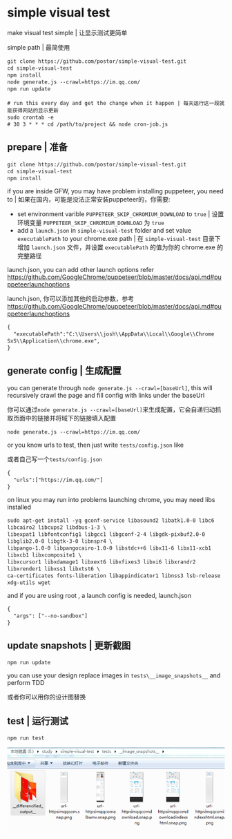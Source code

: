 # simple visual test

make visual test simple | 让显示测试更简单

simple path | 最简使用

```
git clone https://github.com/postor/simple-visual-test.git
cd simple-visual-test
npm install
node generate.js --crawl=https://im.qq.com/
npm run update

# run this every day and get the change when it happen | 每天运行这一段就能获得网站的显示更新
sudo crontab -e
# 30 3 * * * cd /path/to/project && node cron-job.js
```


## prepare | 准备

```
git clone https://github.com/postor/simple-visual-test.git
cd simple-visual-test
npm install
```
if you are inside GFW, you may have problem installing puppeteer, you need to | 如果在国内，可能是没法正常安装puppeteer的，你需要:

- set environment varible  `PUPPETEER_SKIP_CHROMIUM_DOWNLOAD` to `true` | 设置环境变量 `PUPPETEER_SKIP_CHROMIUM_DOWNLOAD` 为 `true`
- add a `launch.json` in `simple-visual-test` folder and set value `executablePath` to your chrome.exe path | 在 `simple-visual-test` 目录下增加 `launch.json` 文件，并设置 `executablePath` 的值为你的 chrome.exe 的完整路径

launch.json, you can add other launch options refer https://github.com/GoogleChrome/puppeteer/blob/master/docs/api.md#puppeteerlaunchoptions 

launch.json, 你可以添加其他的启动参数，参考 https://github.com/GoogleChrome/puppeteer/blob/master/docs/api.md#puppeteerlaunchoptions 

```
{
  "executablePath":"C:\\Users\\josh\\AppData\\Local\\Google\\Chrome SxS\\Application\\chrome.exe",
}
```

## generate config | 生成配置

you can generate through `node generate.js --crawl=[baseUrl]`, this will recursively crawl the page and fill config with links under the baseUrl 

你可以通过`node generate.js --crawl=[baseUrl]`来生成配置，它会自递归动抓取页面中的链接并将域下的链接填入配置

```
node generate.js --crawl=https://im.qq.com/
```

or you know urls to test, then just write `tests/config.json` like

或者自己写一个`tests/config.json`

```
{
  "urls":["https://im.qq.com/"]
}
```

on linux you may run into problems launching chrome, you may need libs installed

```
sudo apt-get install -yq gconf-service libasound2 libatk1.0-0 libc6 libcairo2 libcups2 libdbus-1-3 \
libexpat1 libfontconfig1 libgcc1 libgconf-2-4 libgdk-pixbuf2.0-0 libglib2.0-0 libgtk-3-0 libnspr4 \
libpango-1.0-0 libpangocairo-1.0-0 libstdc++6 libx11-6 libx11-xcb1 libxcb1 libxcomposite1 \
libxcursor1 libxdamage1 libxext6 libxfixes3 libxi6 libxrandr2 libxrender1 libxss1 libxtst6 \
ca-certificates fonts-liberation libappindicator1 libnss3 lsb-release xdg-utils wget
```
and if you are using root , a launch config is needed, launch.json

```
{
  "args": ["--no-sandbox"]
}
```


## update snapshots | 更新截图

```
npm run update
```

you can use your design replace images in `tests\__image_snapshots__` and perform TDD

或者你可以用你的设计图替换

## test | 运行测试

```
npm run test
```

![screenshot](./images/screenshot.png)